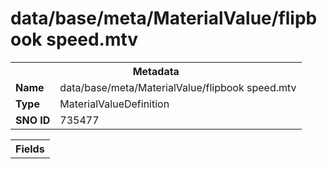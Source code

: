 <h1>data/base/meta/MaterialValue/flipbook speed.mtv</h1><table><tr><th colspan="100%">Metadata</th></tr><tr><td><b>Name</b></td><td>data/base/meta/MaterialValue/flipbook speed.mtv</td></tr><tr><td><b>Type</b></td><td>MaterialValueDefinition</td></tr><tr><td><b>SNO ID</b></td><td>735477</td></tr></table>

<table><tr><th colspan="100%">Fields</th></tr></table>

